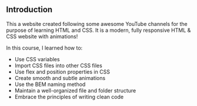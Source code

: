## Introduction
This a website created following some awesome YouTube channels for the purpose of learning HTML and CSS. It is a modern, fully responsive HTML & CSS website with animations!
 
In this course, I learned how to:
- Use CSS variables
- Import CSS files into other CSS files
- Use flex and position properties in CSS
- Create smooth and subtle animations
- Use the BEM naming method
- Maintain a well-organized file and folder structure
-  Embrace the principles of writing clean code
